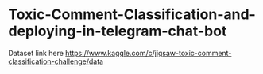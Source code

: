 # Toxic-Comment-Classification-and-deploying-in-telegram-chat-bot

Dataset link here
https://www.kaggle.com/c/jigsaw-toxic-comment-classification-challenge/data
